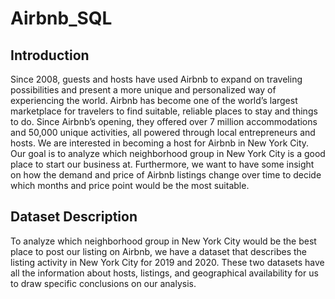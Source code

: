 # Airbnb_SQL
## Introduction
Since 2008, guests and hosts have used Airbnb to expand on traveling possibilities and present a more unique and personalized way of experiencing the world. Airbnb has become one of the world’s largest marketplace for travelers to find suitable, reliable places to stay and things to do. Since Airbnb’s opening, they offered over 7 million accommodations and 50,000 unique activities, all powered through local entrepreneurs and hosts.
We are interested in becoming a host for Airbnb in New York City. Our goal is to analyze which neighborhood group in New York City is a good place to start our business at. Furthermore, we want to have some insight on how the demand and price of Airbnb listings change over time to decide which months and price point would be the most suitable.
## Dataset Description
To analyze which neighborhood group in New York City would be the best place to post our listing on Airbnb, we have a dataset that describes the listing activity in New York City for 2019 and 2020. These two datasets have all the information about hosts, listings, and geographical availability for us to draw specific conclusions on our analysis. 
